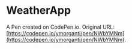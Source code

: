 # WeatherApp

A Pen created on CodePen.io. Original URL: [https://codepen.io/ymorganti/pen/NWbYMNm](https://codepen.io/ymorganti/pen/NWbYMNm).


